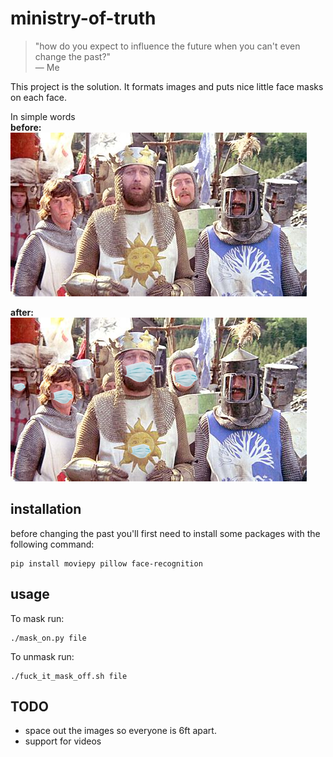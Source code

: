 # ministry-of-truth

> "how do you expect to influence the future when you can't even change the past?"\
— Me

This project is the solution. It formats images and puts nice little face masks on each face.

In simple words\
**before:**\
![before](holly_grail_unsafe.jpg)

**after:**\
![after](holly_grail_safe.png)

## installation 

before changing the past you'll first need to install some packages with the following command:
```
pip install moviepy pillow face-recognition
```

## usage

To mask run:
```
./mask_on.py file
```

To unmask run:
```
./fuck_it_mask_off.sh file
```

## TODO

- space out the images so everyone is 6ft apart.
- support for videos
